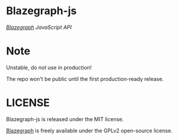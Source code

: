 # Blazegraph-js

*[Blazegraph](https://www.blazegraph.com/) JavaScript API*

# Note

Unstable, do not use in production!

The repo won't be public until the first production-ready release.

# LICENSE

Blazegraph-js is released under the MIT license.

[Blazegraph](https://www.blazegraph.com/) is freely available under the GPLv2 open-source license.
